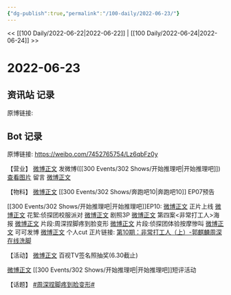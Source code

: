 ```yaml
---
{"dg-publish":true,"permalink":"/100-daily/2022-06-23/"}
---
```



<< [[100 Daily/2022-06-22\|2022-06-22]] | [[100 Daily/2022-06-24\|2022-06-24]] >>

# 2022-06-23

## 资讯站 记录

原博链接:

## Bot 记录

原博链接: https://weibo.com/7452765754/Lz6qbFz0y

【营业】
[微博正文](https://m.weibo.cn/1736988591/4783585981370318) 发微博([[300 Events/302 Shows/开始推理吧\|开始推理吧]])
[查看图片](https://wx4.sinaimg.cn/large/0088n2Pggy1h3il1l5iizj30yi079jrn.jpg) 留言 [微博正文](https://m.weibo.cn/1736988591/4783252982465861)

【物料】
[微博正文](https://weibo.com/5242381821/Lz2oHzmLR) [[300 Events/302 Shows/奔跑吧10\|奔跑吧10]] EP07预告

[[300 Events/302 Shows/开始推理吧\|开始推理吧]]EP10:
[微博正文](https://weibo.com/2162247381/Lz4eLf8Iq) 正片上线
[微博正文](https://weibo.com/2162247381/Lz1djea7a) 花絮:侦探团校服派对
[微博正文](https://weibo.com/2162247381/Lz1lKvVrE) 剧照3P
[微博正文](https://weibo.com/2162247381/Lz25GyAEA) 第四案<非常打工人>海报
[微博正文](https://weibo.com/2162247381/Lz4fxraWf) 片段:周深捏脚疼到脸变形
[微博正文](https://weibo.com/2162247381/Lz4h3kNsU) 片段:侦探团体验按摩惨叫
[微博正文](https://m.weibo.cn/7736960489/4783580435452132) 可可发博
[微博正文](https://m.weibo.cn/1371117067/4783599562264976) 个人cut
正片链接:
[第10期：非常打工人（上）-郭麒麟周深在线洗脚](https://weibo.cn/sinaurl?u=https%3A%2F%2Fv.qq.com%2Fx%2Fcover%2Fmzc00200765apou%2Fy004306i544.html%3Fn_version%3D2021)

【活动】
[微博正文](https://m.weibo.cn/7516842376/4783479894573368) 百视TV签名照抽奖(6.30截止)

[微博正文](https://weibo.com/2162247381/Lz5de8yfi) [[300 Events/302 Shows/开始推理吧\|开始推理吧]]短评活动

【话题】
[#周深捏脚疼到脸变形#](https://s.weibo.com/weibo?q=%23%E5%91%A8%E6%B7%B1%E6%8D%8F%E8%84%9A%E7%96%BC%E5%88%B0%E8%84%B8%E5%8F%98%E5%BD%A2%23)
